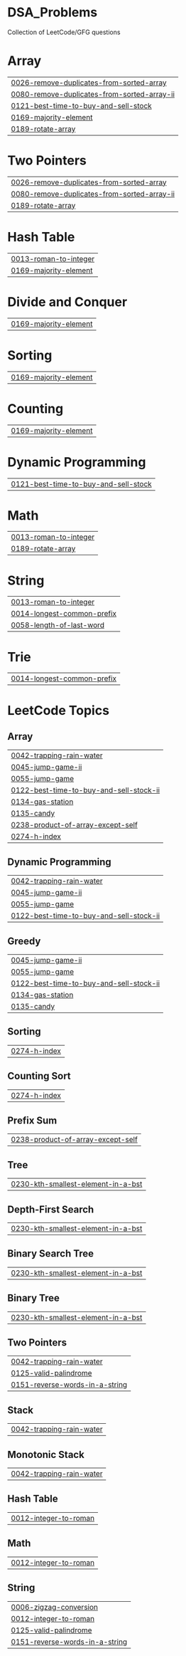 # DSA_Problems
Collection of LeetCode/GFG questions


# Array
|  |
| ------- |
| [0026-remove-duplicates-from-sorted-array](https://github.com/ManamritSingh/DSA_Array_Problems/tree/master/0026-remove-duplicates-from-sorted-array) |
| [0080-remove-duplicates-from-sorted-array-ii](https://github.com/ManamritSingh/DSA_Array_Problems/tree/master/0080-remove-duplicates-from-sorted-array-ii) |
| [0121-best-time-to-buy-and-sell-stock](https://github.com/ManamritSingh/DSA_Array_Problems/tree/master/0121-best-time-to-buy-and-sell-stock) |
| [0169-majority-element](https://github.com/ManamritSingh/DSA_Array_Problems/tree/master/0169-majority-element) |
| [0189-rotate-array](https://github.com/ManamritSingh/DSA_Array_Problems/tree/master/0189-rotate-array) |
# Two Pointers
|  |
| ------- |
| [0026-remove-duplicates-from-sorted-array](https://github.com/ManamritSingh/DSA_Array_Problems/tree/master/0026-remove-duplicates-from-sorted-array) |
| [0080-remove-duplicates-from-sorted-array-ii](https://github.com/ManamritSingh/DSA_Array_Problems/tree/master/0080-remove-duplicates-from-sorted-array-ii) |
| [0189-rotate-array](https://github.com/ManamritSingh/DSA_Array_Problems/tree/master/0189-rotate-array) |
# Hash Table
|  |
| ------- |
| [0013-roman-to-integer](https://github.com/ManamritSingh/DSA_Array_Problems/tree/master/0013-roman-to-integer) |
| [0169-majority-element](https://github.com/ManamritSingh/DSA_Array_Problems/tree/master/0169-majority-element) |
# Divide and Conquer
|  |
| ------- |
| [0169-majority-element](https://github.com/ManamritSingh/DSA_Array_Problems/tree/master/0169-majority-element) |
# Sorting
|  |
| ------- |
| [0169-majority-element](https://github.com/ManamritSingh/DSA_Array_Problems/tree/master/0169-majority-element) |
# Counting
|  |
| ------- |
| [0169-majority-element](https://github.com/ManamritSingh/DSA_Array_Problems/tree/master/0169-majority-element) |
# Dynamic Programming
|  |
| ------- |
| [0121-best-time-to-buy-and-sell-stock](https://github.com/ManamritSingh/DSA_Array_Problems/tree/master/0121-best-time-to-buy-and-sell-stock) |
# Math
|  |
| ------- |
| [0013-roman-to-integer](https://github.com/ManamritSingh/DSA_Array_Problems/tree/master/0013-roman-to-integer) |
| [0189-rotate-array](https://github.com/ManamritSingh/DSA_Array_Problems/tree/master/0189-rotate-array) |
# String
|  |
| ------- |
| [0013-roman-to-integer](https://github.com/ManamritSingh/DSA_Array_Problems/tree/master/0013-roman-to-integer) |
| [0014-longest-common-prefix](https://github.com/ManamritSingh/DSA_Array_Problems/tree/master/0014-longest-common-prefix) |
| [0058-length-of-last-word](https://github.com/ManamritSingh/DSA_Array_Problems/tree/master/0058-length-of-last-word) |
# Trie
|  |
| ------- |
| [0014-longest-common-prefix](https://github.com/ManamritSingh/DSA_Array_Problems/tree/master/0014-longest-common-prefix) |
<!---LeetCode Topics Start-->
# LeetCode Topics
## Array
|  |
| ------- |
| [0042-trapping-rain-water](https://github.com/ManamritSingh/DSA_Array_Problems/tree/master/0042-trapping-rain-water) |
| [0045-jump-game-ii](https://github.com/ManamritSingh/DSA_Array_Problems/tree/master/0045-jump-game-ii) |
| [0055-jump-game](https://github.com/ManamritSingh/DSA_Array_Problems/tree/master/0055-jump-game) |
| [0122-best-time-to-buy-and-sell-stock-ii](https://github.com/ManamritSingh/DSA_Array_Problems/tree/master/0122-best-time-to-buy-and-sell-stock-ii) |
| [0134-gas-station](https://github.com/ManamritSingh/DSA_Array_Problems/tree/master/0134-gas-station) |
| [0135-candy](https://github.com/ManamritSingh/DSA_Array_Problems/tree/master/0135-candy) |
| [0238-product-of-array-except-self](https://github.com/ManamritSingh/DSA_Array_Problems/tree/master/0238-product-of-array-except-self) |
| [0274-h-index](https://github.com/ManamritSingh/DSA_Array_Problems/tree/master/0274-h-index) |
## Dynamic Programming
|  |
| ------- |
| [0042-trapping-rain-water](https://github.com/ManamritSingh/DSA_Array_Problems/tree/master/0042-trapping-rain-water) |
| [0045-jump-game-ii](https://github.com/ManamritSingh/DSA_Array_Problems/tree/master/0045-jump-game-ii) |
| [0055-jump-game](https://github.com/ManamritSingh/DSA_Array_Problems/tree/master/0055-jump-game) |
| [0122-best-time-to-buy-and-sell-stock-ii](https://github.com/ManamritSingh/DSA_Array_Problems/tree/master/0122-best-time-to-buy-and-sell-stock-ii) |
## Greedy
|  |
| ------- |
| [0045-jump-game-ii](https://github.com/ManamritSingh/DSA_Array_Problems/tree/master/0045-jump-game-ii) |
| [0055-jump-game](https://github.com/ManamritSingh/DSA_Array_Problems/tree/master/0055-jump-game) |
| [0122-best-time-to-buy-and-sell-stock-ii](https://github.com/ManamritSingh/DSA_Array_Problems/tree/master/0122-best-time-to-buy-and-sell-stock-ii) |
| [0134-gas-station](https://github.com/ManamritSingh/DSA_Array_Problems/tree/master/0134-gas-station) |
| [0135-candy](https://github.com/ManamritSingh/DSA_Array_Problems/tree/master/0135-candy) |
## Sorting
|  |
| ------- |
| [0274-h-index](https://github.com/ManamritSingh/DSA_Array_Problems/tree/master/0274-h-index) |
## Counting Sort
|  |
| ------- |
| [0274-h-index](https://github.com/ManamritSingh/DSA_Array_Problems/tree/master/0274-h-index) |
## Prefix Sum
|  |
| ------- |
| [0238-product-of-array-except-self](https://github.com/ManamritSingh/DSA_Array_Problems/tree/master/0238-product-of-array-except-self) |
## Tree
|  |
| ------- |
| [0230-kth-smallest-element-in-a-bst](https://github.com/ManamritSingh/DSA_Array_Problems/tree/master/0230-kth-smallest-element-in-a-bst) |
## Depth-First Search
|  |
| ------- |
| [0230-kth-smallest-element-in-a-bst](https://github.com/ManamritSingh/DSA_Array_Problems/tree/master/0230-kth-smallest-element-in-a-bst) |
## Binary Search Tree
|  |
| ------- |
| [0230-kth-smallest-element-in-a-bst](https://github.com/ManamritSingh/DSA_Array_Problems/tree/master/0230-kth-smallest-element-in-a-bst) |
## Binary Tree
|  |
| ------- |
| [0230-kth-smallest-element-in-a-bst](https://github.com/ManamritSingh/DSA_Array_Problems/tree/master/0230-kth-smallest-element-in-a-bst) |
## Two Pointers
|  |
| ------- |
| [0042-trapping-rain-water](https://github.com/ManamritSingh/DSA_Array_Problems/tree/master/0042-trapping-rain-water) |
| [0125-valid-palindrome](https://github.com/ManamritSingh/DSA_Array_Problems/tree/master/0125-valid-palindrome) |
| [0151-reverse-words-in-a-string](https://github.com/ManamritSingh/DSA_Array_Problems/tree/master/0151-reverse-words-in-a-string) |
## Stack
|  |
| ------- |
| [0042-trapping-rain-water](https://github.com/ManamritSingh/DSA_Array_Problems/tree/master/0042-trapping-rain-water) |
## Monotonic Stack
|  |
| ------- |
| [0042-trapping-rain-water](https://github.com/ManamritSingh/DSA_Array_Problems/tree/master/0042-trapping-rain-water) |
## Hash Table
|  |
| ------- |
| [0012-integer-to-roman](https://github.com/ManamritSingh/DSA_Array_Problems/tree/master/0012-integer-to-roman) |
## Math
|  |
| ------- |
| [0012-integer-to-roman](https://github.com/ManamritSingh/DSA_Array_Problems/tree/master/0012-integer-to-roman) |
## String
|  |
| ------- |
| [0006-zigzag-conversion](https://github.com/ManamritSingh/DSA_Array_Problems/tree/master/0006-zigzag-conversion) |
| [0012-integer-to-roman](https://github.com/ManamritSingh/DSA_Array_Problems/tree/master/0012-integer-to-roman) |
| [0125-valid-palindrome](https://github.com/ManamritSingh/DSA_Array_Problems/tree/master/0125-valid-palindrome) |
| [0151-reverse-words-in-a-string](https://github.com/ManamritSingh/DSA_Array_Problems/tree/master/0151-reverse-words-in-a-string) |
<!---LeetCode Topics End-->